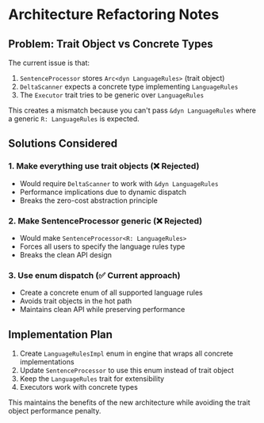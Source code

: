 # Architecture Refactoring Notes

## Problem: Trait Object vs Concrete Types

The current issue is that:
1. `SentenceProcessor` stores `Arc<dyn LanguageRules>` (trait object)
2. `DeltaScanner` expects a concrete type implementing `LanguageRules`
3. The `Executor` trait tries to be generic over `LanguageRules`

This creates a mismatch because you can't pass `&dyn LanguageRules` where a generic `R: LanguageRules` is expected.

## Solutions Considered

### 1. Make everything use trait objects (❌ Rejected)
- Would require `DeltaScanner` to work with `&dyn LanguageRules`
- Performance implications due to dynamic dispatch
- Breaks the zero-cost abstraction principle

### 2. Make SentenceProcessor generic (❌ Rejected)
- Would make `SentenceProcessor<R: LanguageRules>` 
- Forces all users to specify the language rules type
- Breaks the clean API design

### 3. Use enum dispatch (✅ Current approach)
- Create a concrete enum of all supported language rules
- Avoids trait objects in the hot path
- Maintains clean API while preserving performance

## Implementation Plan

1. Create `LanguageRulesImpl` enum in engine that wraps all concrete implementations
2. Update `SentenceProcessor` to use this enum instead of trait object
3. Keep the `LanguageRules` trait for extensibility
4. Executors work with concrete types

This maintains the benefits of the new architecture while avoiding the trait object performance penalty.